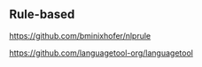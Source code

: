 ## Rule-based

https://github.com/bminixhofer/nlprule

https://github.com/languagetool-org/languagetool